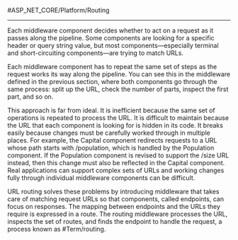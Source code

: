 #ASP_NET_CORE/Platform/Routing

---

Each middleware component decides whether to act on a request as it passes along the pipeline. Some
components are looking for a specific header or query string value, but most components—especially
terminal and short-circuiting components—are trying to match URLs.

Each middleware component has to repeat the same set of steps as the request works its way along the
pipeline. You can see this in the middleware defined in the previous section, where both components go
through the same process: split up the URL, check the number of parts, inspect the first part, and so on.

This approach is far from ideal. It is inefficient because the same set of operations is repeated to process
the URL. It is difficult to maintain because the URL that each component is looking for is hidden in its code.
It breaks easily because changes must be carefully worked through in multiple places. For example, the
Capital component redirects requests to a URL whose path starts with /population, which is handled by
the Population component. If the Population component is revised to support the /size URL instead, then
this change must also be reflected in the Capital component. Real applications can support complex sets of
URLs and working changes fully through individual middleware components can be difficult.

URL routing solves these problems by introducing middleware that takes care of matching request
URLs so that components, called endpoints, can focus on responses. The mapping between endpoints and
the URLs they require is expressed in a route. The routing middleware processes the URL, inspects the set of
routes, and finds the endpoint to handle the request, a process known as #Term/routing.
